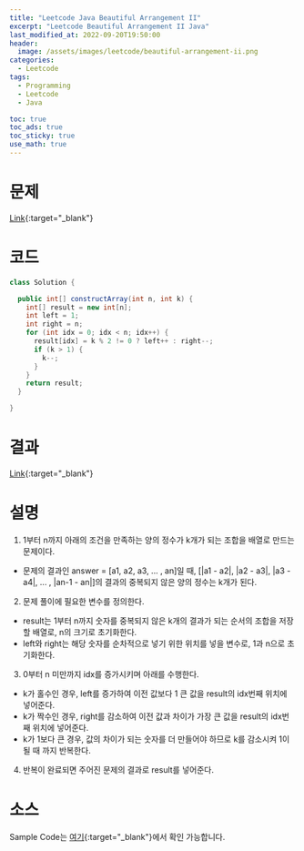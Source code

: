 ```yaml
---
title: "Leetcode Java Beautiful Arrangement II"
excerpt: "Leetcode Beautiful Arrangement II Java"
last_modified_at: 2022-09-20T19:50:00
header:
  image: /assets/images/leetcode/beautiful-arrangement-ii.png
categories:
  - Leetcode
tags:
  - Programming
  - Leetcode
  - Java

toc: true
toc_ads: true
toc_sticky: true
use_math: true
---
```

# 문제
[Link](https://leetcode.com/problems/beautiful-arrangement-ii){:target="_blank"}

# 코드
```java
class Solution {

  public int[] constructArray(int n, int k) {
    int[] result = new int[n];
    int left = 1;
    int right = n;
    for (int idx = 0; idx < n; idx++) {
      result[idx] = k % 2 != 0 ? left++ : right--;
      if (k > 1) {
        k--;
      }
    }
    return result;
  }

}
```

# 결과
[Link](https://leetcode.com/submissions/detail/804396606/){:target="_blank"}

# 설명
1. 1부터 n까지 아래의 조건을 만족하는 양의 정수가 k개가 되는 조합을 배열로 만드는 문제이다.
- 문제의 결과인 answer = [a1, a2, a3, ... , an]일 때, [\|a1 - a2\|, \|a2 - a3\|, \|a3 - a4\|, ... , \|an-1 - an\|]의 결과의 중복되지 않은 양의 정수는 k개가 된다.

2. 문제 풀이에 필요한 변수를 정의한다.
- result는 1부터 n까지 숫자를 중복되지 않은 k개의 결과가 되는 순서의 조합을 저장할 배열로, n의 크기로 초기화한다.
- left와 right는 해당 숫자를 순차적으로 넣기 위한 위치를 넣을 변수로, 1과 n으로 초기화한다.

3. 0부터 n 미만까지 idx를 증가시키며 아래를 수행한다.
- k가 홀수인 경우, left를 증가하여 이전 값보다 1 큰 값을 result의 idx번째 위치에 넣어준다.
- k가 짝수인 경우, right를 감소하여 이전 값과 차이가 가장 큰 값을 result의 idx번째 위치에 넣어준다.
- k가 1보다 큰 경우, 값의 차이가 되는 숫자를 더 만들어야 하므로 k를 감소시켜 1이 될 때 까지 반복한다.

4. 반복이 완료되면 주어진 문제의 결과로 result를 넣어준다.

# 소스
Sample Code는 [여기](https://github.com/GracefulSoul/leetcode/blob/master/src/main/java/gracefulsoul/problems/BeautifulArrangementII.java){:target="_blank"}에서 확인 가능합니다.